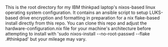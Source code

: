 This is the root directory for my IBM thinkpad laptop's nixos-based linux operating system configuration. It contains an ansible script to setup LUKS-based drive encryption and formatting in preparation for a nix flake-based install directly from this repo. You can clone this repo and adjust the hardware-configuration.nix file for your machine's architecture before attempting to install with 'sudo nixos-install --no-root-passwd --flake .#thinkpad' but your mileage may vary.

